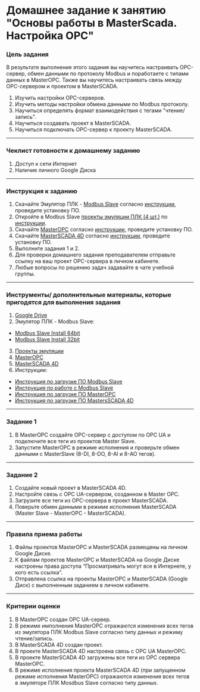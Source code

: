 # Домашнее задание к занятию "Основы работы в MasterScada. Настройка OPC"

### Цель задания

В результате выполнения этого задания вы научитесь настраивать OPC-сервер, обмен данными по протоколу Modbus и поработаете с типами данных в MasterOPC. Также вы научитесь настраивать связь между OPC-сервером и проектом в MasterSCADA.

1. Изучить настройки OPC-серверов.
2. Изучить методы настройки обмена данными по Modbus протоколу.
3. Научиться определять формат взаимодействия с тегами "чтение/запись".
4. Научиться создавать проект в MasterSCADA.
5. Научиться подключать OPC-сервер к проекту MasterSCADA.

------

### Чеклист готовности к домашнему заданию

1. Доступ к сети Интернет
2. Наличие личного Google Диска

------

### Инструкция к заданию

1. Скачайте Эмулятор ПЛК - [Modbus Slave](https://www.modbustools.com/download.html) согласно [инструкции](https://docs.google.com/document/d/1I2sjAwapq-BwDyCT3sZbfYhMfNBALL6jJ4c5-oECevU/edit?usp=sharing), проведите установку ПО.
2. Откройте в Modbus Slave [проекты эмуляции ПЛК (4 шт.)](https://drive.google.com/drive/folders/1OXjO8pzdHCP9vEJVN65R6EN0GAurRmCg?usp=sharing) по [инструкции](https://docs.google.com/presentation/d/10vHAmEqL6PK2pcvGtXgm0Kb8tHrJsfkSvUf8jF0qyMQ/edit?usp=sharing).
3. Скачайте [MasterOPC](https://insat.ru/products/?category=1666) согласно [инструкции](https://docs.google.com/document/d/1GyRE9AtVmFUKmTHmrFAUws_D4Via7dIOoihddZAo-qM/edit?usp=sharing), проведите установку ПО.
4. Скачайте [MasterSCADA 4D](https://masterscada.ru/download4) согласно [инструкции](https://docs.google.com/document/d/1lB2ACRR5TrPz_S0To14f7vAOfKgDi3dimUQFa41Zai4/edit?usp=sharing), проведите установку ПО.
5. Выполните задания 1 и 2.
6. Для проверки домашнего задания преподавателем отправьте ссылку на ваш проект OPC-сервера в личном кабинете.
7. Любые вопросы по решению задач задавайте в чате учебной группы.

------

### Инструменты/ дополнительные материалы, которые пригодятся для выполнения задания

1. [Google Drive](https://www.google.com/intl/ru/drive/)
2. Эмулятор ПЛК - Modbus Slave:
- [Modbus Slave Install 64bit](https://www.modbustools.com/download/ModbusSlaveSetup64Bit.exe "ModbusSlave Install 64bit") 
- [Modbus Slave Install 32bit](https://www.modbustools.com/download/ModbusSlaveSetup32Bit.exe "ModbusSlave Install 32bit")
3. [Проекты эмуляции](https://drive.google.com/drive/folders/1OXjO8pzdHCP9vEJVN65R6EN0GAurRmCg?usp=sharing)
6. [MasterOPC](https://insat.ru/products/?category=1666)
8. [MasterSCADA 4D](https://masterscada.ru/download4)
9. Инструкции:
- [Инструкция по загрузке ПО Modbus Slave](https://docs.google.com/document/d/1I2sjAwapq-BwDyCT3sZbfYhMfNBALL6jJ4c5-oECevU/edit?usp=sharing)
- [Инструкция по работе с Modbus Slave](https://docs.google.com/presentation/d/10vHAmEqL6PK2pcvGtXgm0Kb8tHrJsfkSvUf8jF0qyMQ/edit?usp=sharing)
- [Инструкция по загрузке ПО MasterOPC](https://docs.google.com/document/d/1GyRE9AtVmFUKmTHmrFAUws_D4Via7dIOoihddZAo-qM/edit?usp=sharing)
- [Инструкция по загрузке ПО MastersSCADA 4D](https://docs.google.com/document/d/1lB2ACRR5TrPz_S0To14f7vAOfKgDi3dimUQFa41Zai4/edit?usp=sharing)

------

### Задание 1
1. В MasterOPC создайте OPC-сервер с доступом по OPC UA и подключите все теги из проектов Master Slave.
2. Запустите MasterOPC в режиме исполнения и проверьте обмен данными с MasterSlave (8-DI, 8-DO, 8-AI и 8-AO тегов).

------

### Задание 2

1. Создайте новый проект в MasterSCADA 4D.
2. Настройте связь с OPC UA-сервером, созданном в Master OPC.
3. Загрузите все теги из OPC-сервера в проект MasterSCADA.
4. Поверьте обмен данными в режиме исполнения MasterSCADA (Master Slave - MasterOPC - MasterSCADA).

------

### Правила приема работы

1. Файлы проектов MasterOPC и MasterSCADA размещены на личном Google Диске.
2. К файлам проектов MasterOPC и MasterSCADA на Google Диске настроены права доступа “Просматривать могут все в Интернете, у кого есть ссылка".
3. Отправлена ссылка на проекты MasterOPC и MasterSCADA (Google Диск) с выполненным заданием в личном кабинете.

------

### Критерии оценки

1. В MasterOPC создан OPC UA-сервер.
2. В режиме имполнения MasterOPC отражаются изменения всех тегов из эмулятора ПЛК Modbus Slave согласно типу данных и режиму чтение/запись.
3. В MasterSCADA 4D создан проект.
4. В проекте MasterSCADA 4D настроена связь с OPC UA MasterOPC.
5. В проекте MasterSCADA 4D загружены все теги из OPC сервера MasterOPC.
6. В режиме исполнения проекта MasterSCADA 4D (при запущенном режиме исполнения MasterOPC) отражаются изменения всех тегов в эмуляторе ПЛК Mosdbus Slave согласно типу данных. 
